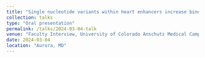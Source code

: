 ```yaml
---
title: "Single nucleotide variants within heart enhancers increase binding affinity and disrupt heart development"
collection: talks
type: "Oral presentation"
permalink: /talks/2024-03-04-talk
venue: "Faculty Interview, University of Colorado Anschutz Medical Campus"
date: 2024-03-04
location: "Aurora, MD"
---
```

